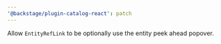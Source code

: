 ```yaml
---
'@backstage/plugin-catalog-react': patch
---
```


Allow `EntityRefLink` to be optionally use the entity peek ahead popover.
